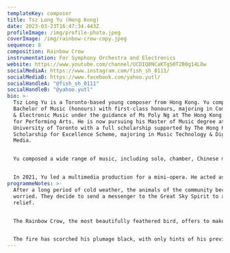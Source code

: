 ```yaml
---
templateKey: composer
title: Tsz Long Yu (Hong Kong)
date: 2023-03-23T16:47:34.443Z
profileImage: /img/profile-photo.jpeg
coverImage: /img/rainbow-crow-copy.jpeg
sequence: 8
composition: Rainbow Crow
instrumentation: For Symphony Orchestra and Electronics
website: https://www.youtube.com/channel/UCDIQ8NCaKTgS0T2B0g14LOw
socialMediaA: https://www.instagram.com/fish_sh_0111/
socialMediaB: https://www.facebook.com/yahoo.yutl/
socialHandleA: "@fish_sh_0111"
socialHandleB: "@yahoo.yutl"
bio: >-
  Tsz Long Yu is a Toronto-based young composer from Hong Kong. Yu completed his
  Bachelor of Music (honours) with first-class honours, majoring in Composition
  & Electronic Music under the guidance of Ms Poly Ng at The Hong Kong Academy
  for Performing Arts. He is now pursuing his Master of Music degree at the
  University of Toronto with a full scholarship supported by The Hong Kong
  Scholarship for Excellence Scheme, majoring in Music Technology & Digital
  Media. 


  Yu composed a wide range of music, including solo, chamber, Chinese music, orchestral work, electroacoustic music, and opera. Yu's works have been premiered and broadcast worldwide like Radio Television Hong Kong Radio 4, University of Toronto New Music Festival 2023, Hong Kong Contemporary Music Festival: Asian Delight, Lithuanian national radio, etc. Yu has also worked with artists worldwide, like Wind Kamerata, Cong Quartet, Nova Ensemble, Dawning Quartet, New Morse Code Duo, and Reiko Manabe, Hong Kong Gaudeamus Dunhuang Ensemble, etc. Furthermore, his work—'Please Don't Open' for Trombone and Electronics—was nominated to the 67th International Rostrum of Composers in 2021 and chosen as Recommended Works by Composers Under 30 Category. Yu was the winner of Hong Kong Composers' Guild's Music New Generation 2020. His other work—'Torrent' for Flute and Electronics—received the third prize in The Young Composers Competition of Isidora Žebeljan International Festival 2021. 


  In 2021, Yu led a multimedia production for a mini-opera. He acted as the director, composer and sound engineer in this production. In 2022, Yu received a fellowship to attend Toolbox International Creative Academy and take composition lessons with Prof. Ken Ueno and Dr Matthew Schreibeis. He is also now composing a new piece for mallet station, marimba, live electronics and Cantonese speech for the Toronto-based percussion group KöNG Duo.
programmeNotes: >-
  After a long period of cold weather, the animals of the community become
  worried. They decide to send a messenger to the Great Sky Spirit to ask for
  relief.


  The Rainbow Crow, the most beautifully feathered bird, offers to make the arduous journey. It travels safely and is rewarded by the Great Spirit with the gift of fire. He carries the gift in his beak back to his people, but upon his return, he does not appear to be the same bird that he once was.


  The fire has scorched his plumage black, with only hints of his previous colour, and his voice has been made rough and hoarse by the smoke. In this way, his sacrifice is commemorated.
---
```

